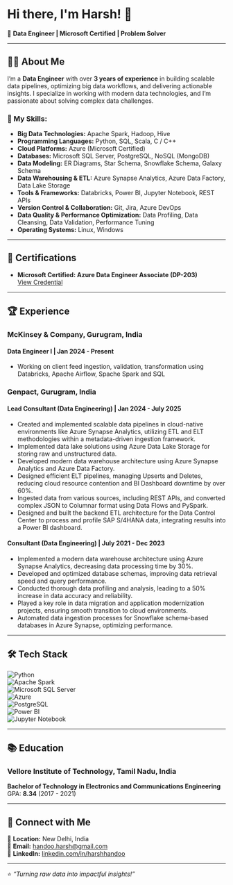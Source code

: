 # Hi there, I'm Harsh! 👋

🚀 **Data Engineer | Microsoft Certified | Problem Solver**  

---

## 👨‍💻 About Me  
I’m a **Data Engineer** with over **3 years of experience** in building scalable data pipelines, optimizing big data workflows, and delivering actionable insights. I specialize in working with modern data technologies, and I’m passionate about solving complex data challenges.  

### 🚀 My Skills:  
- **Big Data Technologies:** Apache Spark, Hadoop, Hive  
- **Programming Languages:** Python, SQL, Scala, C / C++  
- **Cloud Platforms:** Azure (Microsoft Certified)  
- **Databases:** Microsoft SQL Server, PostgreSQL, NoSQL (MongoDB)  
- **Data Modeling:** ER Diagrams, Star Schema, Snowflake Schema, Galaxy Schema  
- **Data Warehousing & ETL:** Azure Synapse Analytics, Azure Data Factory, Data Lake Storage  
- **Tools & Frameworks:** Databricks, Power BI, Jupyter Notebook, REST APIs  
- **Version Control & Collaboration:** Git, Jira, Azure DevOps  
- **Data Quality & Performance Optimization:** Data Profiling, Data Cleansing, Data Validation, Performance Tuning  
- **Operating Systems:** Linux, Windows  

---

## 🎯 Certifications  
- **Microsoft Certified: Azure Data Engineer Associate (DP-203)**  
  [View Credential](https://learn.microsoft.com/en-us/users/handooharsh-5112/credentials/daa758c76441a318)  

---

## 🏆 Experience  
### **McKinsey & Company, Gurugram, India** 
#### **Data Engineer I | Jan 2024 - Present**  
- Working on client feed ingestion, validation, transformation using Databricks, Apache Airflow, Spache Spark and SQL

### **Genpact, Gurugram, India**  
#### **Lead Consultant (Data Engineering) | Jan 2024 - July 2025**  
- Created and implemented scalable data pipelines in cloud-native environments like Azure Synapse Analytics, utilizing ETL and ELT methodologies within a metadata-driven ingestion framework.
- Implemented data lake solutions using Azure Data Lake Storage for storing raw and unstructured data.
- Developed modern data warehouse architecture using Azure Synapse Analytics and Azure Data Factory.
- Designed efficient ELT pipelines, managing Upserts and Deletes, reducing cloud resource contention and BI Dashboard downtime by over 60%.
- Ingested data from various sources, including REST APIs, and converted complex JSON to Columnar format using Data Flows and PySpark.
- Designed and built the backend ETL architecture for the Data Control Center to process and profile SAP S/4HANA data, integrating results into a Power BI dashboard.

#### **Consultant (Data Engineering) | July 2021 - Dec 2023**  
- Implemented a modern data warehouse architecture using Azure Synapse Analytics, decreasing data processing time by 30%.
- Developed and optimized database schemas, improving data retrieval speed and query performance.
- Conducted thorough data profiling and analysis, leading to a 50% increase in data accuracy and reliability.
- Played a key role in data migration and application modernization projects, ensuring smooth transition to cloud environments.
- Automated data ingestion processes for Snowflake schema-based databases in Azure Synapse, optimizing performance.

---

## 🛠️ Tech Stack  
![Python](https://img.shields.io/badge/Python-3670A0?style=for-the-badge&logo=python&logoColor=ffdd54)  
![Apache Spark](https://img.shields.io/badge/Apache_Spark-E25A1C?style=for-the-badge&logo=apachespark&logoColor=white)  
![Microsoft SQL Server](https://img.shields.io/badge/Microsoft_SQL_Server-CC2927?style=for-the-badge&logo=microsoftsqlserver&logoColor=white)  
![Azure](https://img.shields.io/badge/Microsoft_Azure-0078D4?style=for-the-badge&logo=microsoftazure&logoColor=white)  
![PostgreSQL](https://img.shields.io/badge/PostgreSQL-316192?style=for-the-badge&logo=postgresql&logoColor=white)  
![Power BI](https://img.shields.io/badge/Power_BI-F2C811?style=for-the-badge&logo=powerbi&logoColor=black)  
![Jupyter Notebook](https://img.shields.io/badge/Jupyter_Notebook-F37626?style=for-the-badge&logo=jupyter&logoColor=white)  

---

## 📚 Education  
### **Vellore Institute of Technology, Tamil Nadu, India**  
**Bachelor of Technology in Electronics and Communications Engineering**  
GPA: **8.34** (2017 - 2021)  

---

## 🔗 Connect with Me  
📍 **Location:** New Delhi, India  
📧 **Email:** handoo.harsh@gmail.com  
💼 **LinkedIn:** [linkedin.com/in/harshhandoo](https://www.linkedin.com/in/harshhandoo/)  

---

⭐️ _“Turning raw data into impactful insights!”_

